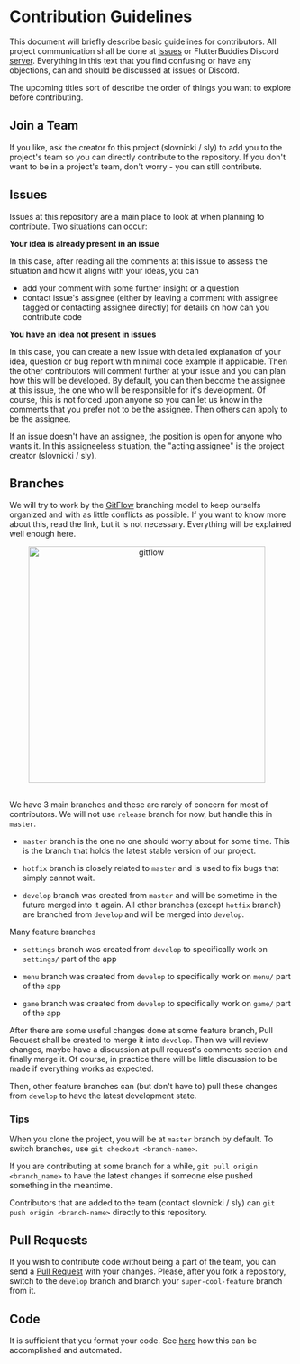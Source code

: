 # Contribution Guidelines

This document will briefly describe basic guidelines for contributors. All project communication shall be done at [issues](https://github.com/Flutter-Buddies/tic_tac_no/issues) or FlutterBuddies Discord  [server](https://discord.gg/X3pfRES6). Everything in this text that you find confusing or have any objections, can and should be discussed at issues or Discord.

The upcoming titles sort of describe the order of things you want to explore before contributing.

## Join a Team

If you like, ask the creator fo this project (slovnicki / sly) to add you to the project's team so you can directly contribute to the repository. If you don't want to be in a project's team, don't worry - you can still contribute.

## Issues

Issues at this repository are a main place to look at when planning to contribute. Two situations can occur:

**Your idea is already present in an issue**

In this case, after reading all the comments at this issue to assess the situation and how it aligns with your ideas, you can

- add your comment with some further insight or a question
- contact issue's assignee (either by leaving a comment with assignee tagged or contacting assignee directly) for details on how can you contribute code

**You have an idea not present in issues**

In this case, you can create a new issue with detailed explanation of your idea, question or bug report with minimal code example if applicable. Then the other contributors will comment further at your issue and you can plan how this will be developed. By default, you can then become the assignee at this issue, the one who will be responsible for it's development. Of course, this is not forced upon anyone so you can let us know in the comments that you prefer not to be the assignee. Then others can apply to be the assignee.

If an issue doesn't have an assignee, the position is open for anyone who wants it. In this assigneeless situation, the "acting assignee" is the project creator (slovnicki / sly).

## Branches

We will try to work by the [GitFlow](https://nvie.com/posts/a-successful-git-branching-model/) branching model to keep ourselfs organized and with as little conflicts as possible. If you want to know more about this, read the link, but it is not necessary. Everything will be explained well enough here.

<p align="center">
<img src="https://raw.githubusercontent.com/Flutter-Buddies/tic_tac_no/master/doc/assets/gitflow.png" alt="gitflow" width="420" style="margin-right:16px;margin-bottom:16px"> 
</p>

We have 3 main branches and these are rarely of concern for most of contributors. We will not use `release` branch for now, but handle this in `master`.

- `master` branch is the one no one should worry about for some time. This is the branch that holds the latest stable version of our project.

- `hotfix` branch is closely related to `master` and is used to fix bugs that simply cannot wait.

- `develop` branch was created from `master` and will be sometime in the future merged into it again. All other branches (except `hotfix` branch) are branched from `develop` and will be merged into `develop`.

Many feature branches

- `settings` branch was created from `develop` to specifically work on `settings/` part of the app

- `menu` branch was created from `develop` to specifically work on `menu/` part of the app

- `game` branch was created from `develop` to specifically work on `game/` part of the app

After there are some useful changes done at some feature branch, Pull Request shall be created to merge it into `develop`. Then we will review changes, maybe have a discussion at pull request's comments section and finally merge it. Of course, in practice there will be little discussion to be made if everything works as expected.

Then, other feature branches can (but don't have to) pull these changes from `develop` to have the latest development state.

### Tips

When you clone the project, you will be at `master` branch by default. To switch branches, use `git checkout <branch-name>`.

If you are contributing at some branch for a while, `git pull origin <branch_name>` to have the latest changes if someone else pushed something in the meantime.

Contributors that are added to the team (contact slovnicki / sly) can `git push origin <branch-name>` directly to this repository.

## Pull Requests

If you wish to contribute code without being a part of the team, you can send a [Pull Request](https://docs.github.com/en/free-pro-team@latest/github/collaborating-with-issues-and-pull-requests/creating-a-pull-request-from-a-fork) with your changes. Please, after you fork a repository, switch to the `develop` branch and branch your `super-cool-feature` branch from it.

## Code

It is sufficient that you format your code. See [here](https://flutter.dev/docs/development/tools/formatting) how this can be accomplished and automated.
